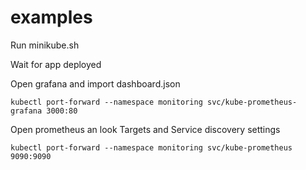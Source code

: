 # examples

Run minikube.sh

Wait for app deployed

Open grafana and import dashboard.json

```
kubectl port-forward --namespace monitoring svc/kube-prometheus-grafana 3000:80
```
Open prometheus an look Targets and Service discovery settings
```
kubectl port-forward --namespace monitoring svc/kube-prometheus 9090:9090
```